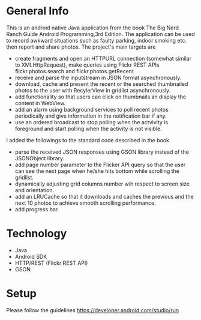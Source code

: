 # General Info
This is an android native Java application from the book The Big Nerd Ranch Guide Android Programming,3rd Edition. The application can be used to record awkward situations
such as faulty parking, indoor smoking etc. then report and share photos. The project's main targets are
- create fragments and open an HTTPURL connection (somewhat similar to XMLHttpRequest), make queries using Flickr REST APIs flickr.photos.search and flickr.photos.getRecent
- receive and parse the inputstream in JSON format asynchronously.
- download, cache and present the recent  or the searched thumbnailed photos to the user with RecylerView in gridlist asynchronously.
- add functionality so that users can click on thumbnails an display the content in WebView.
- add an alarm using background services to poll recent photos periodically and give information in the notification bar if any.
- use an ordered broadcast to stop polling when the actvivity is foreground and start polling when the activity is not visible.

I added the followings to the standard code described in the book
- parse the received JSON responses using GSON library instead of the JSONObject library.
- add page number parameter to the Flicker API query so that the user can see the next page when he/she hits bottom while scrolling the gridlist.
- dynamically adjusting grid columns number wih respect to screen size and orientation.
- add an LRUCache so that it downloads and caches the previous and the next 10 photos to achieve smooth scrolling performance.
- add progress bar.

# Technology
- Java
- Android SDK
- HTTP/REST (Flickr REST API)
- GSON

# Setup
Please follow the guidelines 
https://developer.android.com/studio/run
